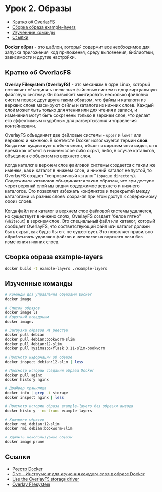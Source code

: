 # Урок 2. Образы

- [Кратко об OverlasFS](#кратко-об-overlasfs)
- [Сборка образа example-layers](#сборка-образа-example-layers)
- [Изученные команды](#изученные-команды)
- [Ссылки](#ссылки)

**Docker образ** - это шаблон, который содержит все необходимое для запуска приложения: код приложения, среду выполнения, библиотеки, зависимости и другие настройки.

## Кратко об OverlasFS

**Overlay Filesystem (OverlayFS)** - это механизм в ядре Linux, который позволяет объединять несколько файловых систем в одну виртуальную файловую систему. Он позволяет монтировать несколько файловых систем поверх друг друга таким образом, что файлы и каталоги из верхних слоев маскируют файлы и каталоги из нижних слоев. Каждый слой может быть только для чтения или для чтения и записи, и изменения могут быть сохранены только в верхнем слое, что делает его эффективным и удобным для развертывания и управления контейнерами.

OverlayFS объединяет две файловые системы - `upper` и `lower` или верхнюю и нижнюю. В контексте Docker используется термин **слои**. Когда имя существует в обоих слоях, объект в верхнем слое виден, в то время как объект в нижнем слое либо скрыт, либо, в случае каталогов, объединен с объектом из верхнего слоя.

Когда каталог в верхнем слое файловой системы создается с таким же именем, как и каталог в нижнем слое, и нижний каталог не пустой, то OverlayFS создает "непрозрачный каталог" (`opaque directory`). Содержимое каталогов объединяется таким образом, что при доступе через верхний слой мы видим содержимое верхнего и нижнего каталогов. Это позволяет избежать конфликтов и перекрытий между каталогами из разных слоев, сохраняя при этом доступ к содержимому обоих слоев.

Когда файл или каталог в верхнем слое файловой системы удаляется, но существует в нижних слоях, OverlayFS создает "белое пятно" (`whiteout`) в верхнем слое. Это специальный файл или каталог, который сообщает OverlayFS, что соответствующий файл или каталог должен быть скрыт, как будто бы его не существует. Это позволяет правильно обрабатывать удаление файлов и каталогов из верхнего слоя без изменения нижних слоев.

## Сборка образа example-layers

```bash
docker build -t example-layers ./example-layers
```

## Изученные команды

```bash
# Команды для управления образами Docker
docker image

# Список образов
docker image ls
# Короткий псевдоним
docker images

# Загрузка образов из реестра
docker pull debian
docker pull debian:bookworm-slim
docker pull debian:12-slim
docker pull kyzimaspb/flask:3.11-slim-bookworm

# Просмотр информации об образе
docker inspect debian:12-slim | less

# Просмотр истории создания образа Docker
docker pull nginx
docker history nginx

# Драйвер хранилища
docker info | grep -i storage
docker inspect nginx | less

# Просмотр истории образа example-layers без обрезки вывода
docker history --no-trunc example-layers

# Удаление образов
docker rmi debian:12-slim
docker rmi debian:bookworm-slim

# Удалить неиспользуемые образы
docker image prune
```

## Ссылки

* [Реестр Docker](https://hub.docker.com/)
* [Dive - Инструмент для изучения каждого слоя в образе Docker](https://github.com/wagoodman/dive)
* [Use the OverlayFS storage driver](https://docs.docker.com/storage/storagedriver/overlayfs-driver/)
* [Overlay Filesystem](https://www.kernel.org/doc/html/latest/filesystems/overlayfs.html)
